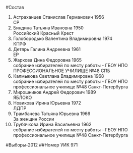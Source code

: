 #Состав
1. Астраханцев Станислав Германович 1956   
    СР
2. Биндина Татьяна Ивановна 1950   
    Российский Красный Крест
3. Голобородько Валентина Владимировна 1974   
    КПРФ
4. Детярь Галина Андреевна 1961   
    ЕР
5. Жаркова Дина Федоровна 1965   
    собрание избирателей по месту работы - ГБОУ НПО ПРОФЕССИОНАЛЬНОЕ УЧИЛИЩЕ №48 СПБ
6. Калмыкова Светлана Владимировна 1968   
    собрание избирателей по месту работы - ГБОУ НПО профессиональное училище №48 Санкт-Петербурга
7. Мирошников Андрей Федорович 1989   
    ЯБЛОКО
8. Новикова Ирина Юрьевна 1972   
    ЛДПР
9. Трамбачева Татьяна Юрьевна 1966   
    За женщин России
10. Трубячкова Ирина Васильевна 1962   
    собрание избирателей по месту работы - ГБОУ НПО профессиональное училище №48 Санкт-Петербурга

#Выборы-2012
##Номер УИК
971